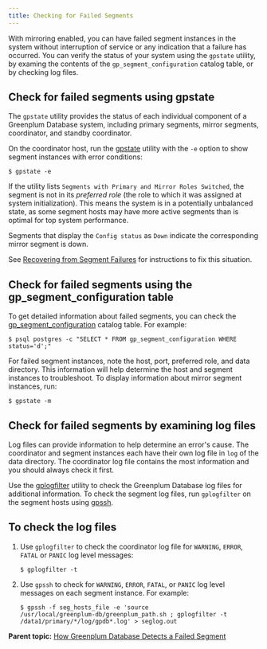 ```yaml
---
title: Checking for Failed Segments 
---
```


With mirroring enabled, you can have failed segment instances in the system without interruption of service or any indication that a failure has occurred. You can verify the status of your system using the `gpstate` utility, by examing the contents of the `gp_segment_configuration` catalog table, or by checking log files.

## <a id="use_gpstate"></a>Check for failed segments using gpstate 

The `gpstate` utility provides the status of each individual component of a Greenplum Database system, including primary segments, mirror segments, coordinator, and standby coordinator.

On the coordinator host, run the [gpstate](../../../utility_guide/ref/gpstate.html) utility with the `-e` option to show segment instances with error conditions:

```
$ gpstate -e
```

If the utility lists `Segments with Primary and Mirror Roles Switched`, the segment is not in its *preferred role* \(the role to which it was assigned at system initialization\). This means the system is in a potentially unbalanced state, as some segment hosts may have more active segments than is optimal for top system performance.

Segments that display the `Config status` as `Down` indicate the corresponding mirror segment is down.

See [Recovering from Segment Failures](g-recovering-from-segment-failures.html) for instructions to fix this situation.

## <a id="select_from_table"></a>Check for failed segments using the gp\_segment\_configuration table 

To get detailed information about failed segments, you can check the [gp\_segment\_configuration](../../../ref_guide/system_catalogs/gp_segment_configuration.html) catalog table. For example:

```
$ psql postgres -c "SELECT * FROM gp_segment_configuration WHERE status='d';"
```

For failed segment instances, note the host, port, preferred role, and data directory. This information will help determine the host and segment instances to troubleshoot. To display information about mirror segment instances, run:

```
$ gpstate -m
```

## <a id="check_log_files"></a>Check for failed segments by examining log files 

Log files can provide information to help determine an error's cause. The coordinator and segment instances each have their own log file in `log` of the data directory. The coordinator log file contains the most information and you should always check it first.

Use the [gplogfilter](../../../utility_guide/ref/gplogfilter.html) utility to check the Greenplum Database log files for additional information. To check the segment log files, run `gplogfilter` on the segment hosts using [gpssh](../../../utility_guide/ref/gpssh.html).

## <a id="ki170080"></a>To check the log files 

1.  Use `gplogfilter` to check the coordinator log file for `WARNING`, `ERROR`, `FATAL` or `PANIC` log level messages:

    ```
    $ gplogfilter -t
    ```

2.  Use `gpssh` to check for `WARNING`, `ERROR`, `FATAL`, or `PANIC` log level messages on each segment instance. For example:

    ```
    $ gpssh -f seg_hosts_file -e 'source 
    /usr/local/greenplum-db/greenplum_path.sh ; gplogfilter -t 
    /data1/primary/*/log/gpdb*.log' > seglog.out
    
    ```


**Parent topic:** [How Greenplum Database Detects a Failed Segment](../../highavail/topics/g-detecting-a-failed-segment.html)

